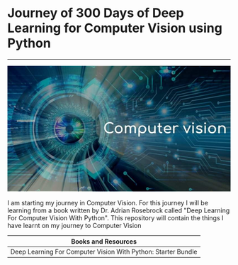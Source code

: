 # Journey of 300 Days of Deep Learning for Computer Vision using Python
***************
![This is an image displaying computer vision](Photos/computervision.jpg)

I am starting my journey in Computer Vision. For this journey I will be learning from a book written by Dr. Adrian Rosebrock called "Deep Learning For Computer Vision With Python". This repository will contain the things I have learnt on my journey to Computer Vision

|                       Books and Resources                      |
|----------------------------------------------------------------|
|  Deep Learning For Computer Vision With Python: Starter Bundle |



